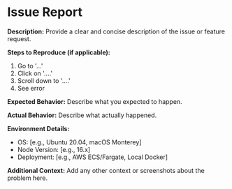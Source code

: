 <!-- .github/ISSUE_TEMPLATE.md -->
# Issue Report

**Description:**
Provide a clear and concise description of the issue or feature request.

**Steps to Reproduce (if applicable):**
1. Go to '...'
2. Click on '....'
3. Scroll down to '....'
4. See error

**Expected Behavior:**
Describe what you expected to happen.

**Actual Behavior:**
Describe what actually happened.

**Environment Details:**
- OS: [e.g., Ubuntu 20.04, macOS Monterey]
- Node Version: [e.g., 16.x]
- Deployment: [e.g., AWS ECS/Fargate, Local Docker]

**Additional Context:**
Add any other context or screenshots about the problem here.
